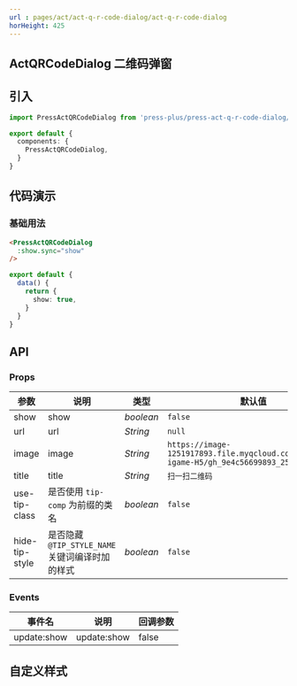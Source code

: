 ```yaml
---
url : pages/act/act-q-r-code-dialog/act-q-r-code-dialog
horHeight: 425
---
```


## ActQRCodeDialog 二维码弹窗


## 引入

```ts
import PressActQRCodeDialog from 'press-plus/press-act-q-r-code-dialog/press-act-q-r-code-dialog';

export default {
  components: {
    PressActQRCodeDialog,
  }
}
```

## 代码演示

### 基础用法

```html
<PressActQRCodeDialog
  :show.sync="show"
/>
```

```ts
export default {
  data() {
    return {
      show: true,
    }
  }
}
```

## API

### Props

| 参数           | 说明                                            | 类型      | 默认值                                                                                 |
| -------------- | ----------------------------------------------- | --------- | -------------------------------------------------------------------------------------- |
| show           | show                                            | _boolean_ | `false`                                                                                |
| url            | url                                             | _String_  | `null`                                                                                 |
| image          | image                                           | _String_  | `https://image-1251917893.file.myqcloud.com/2020/TIP-igame-H5/gh_9e4c56699893_258.jpg` |
| title          | title                                           | _String_  | `扫一扫二维码`                                                                         |
| use-tip-class  | 是否使用 `tip-comp` 为前缀的类名                | _boolean_ | `false`                                                                                |
| hide-tip-style | 是否隐藏 `@TIP_STYLE_NAME` 关键词编译时加的样式 | _boolean_ | `false`                                                                                |

### Events

| 事件名      | 说明        | 回调参数 |
| ----------- | ----------- | -------- |
| update:show | update:show | false    |

## 自定义样式

<custom-style />
